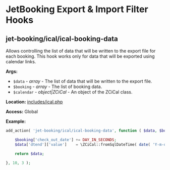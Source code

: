 # JetBooking Export & Import Filter Hooks

## jet-booking/ical/ical-booking-data

Allows controlling the list of data that will be written to the export file for each booking. This hook works only for data that will be exported using calendar links.

**Args:**
* `$data` - _array_ - The list of data that will be written to the export file.
* `$booking` - _array_ - The list of booking data.
* `$calendar` - _object|ZCiCal_ - An object of the ZCiCal class.

**Location:**
<a href="https://github.com/ZemezLab/jet-booking/blob/master/includes/ical.php">includes/ical.php</a>

**Access:** Global

**Example:**
```php
add_action( 'jet-booking/ical/ical-booking-data', function ( $data, $booking, $calendar ) {

	$booking['check_out_date'] += DAY_IN_SECONDS;
	$data['dtend']['value']    = \ZCiCal::fromSqlDateTime( date( 'Y-m-d', $booking['check_out_date'] ) );

	return $data;

}, 10, 3 );
```